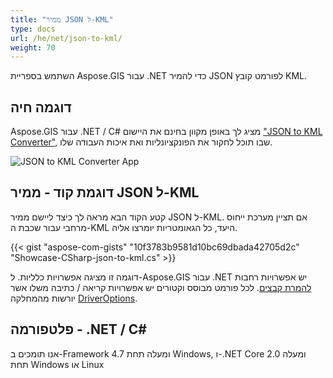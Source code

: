 ```yaml
---
title: "ממיר JSON ל-KML"
type: docs
url: /he/net/json-to-kml/
weight: 70
---
```


השתמש בספריית Aspose.GIS עבור .NET כדי להמיר JSON לפורמט קובץ KML.

## **דוגמה חיה**

Aspose.GIS עבור .NET / C# מציג לך באופן מקוון בחינם את היישום ["JSON to KML Converter"](https://products.aspose.app/gis/conversion/json-to-kml), שבו תוכל לחקור את הפונקציונליות ואת איכות העבודה שלו.

![JSON to KML Converter App](conversion.png)

## **דוגמת קוד - ממיר JSON ל-KML**

קטע הקוד הבא מראה לך כיצד ליישם ממיר JSON ל-KML. אם תציין מערכת ייחוס מרחבי עבור שכבת ה-KML היעד, כל הגאומטריות יומרצו אליה. 

{{< gist "aspose-com-gists" "10f3783b9581d10bc69dbada42705d2c" "Showcase-CSharp-json-to-kml.cs" >}}

דוגמה זו מציגה אפשרויות כלליות. ל-Aspose.GIS עבור .NET יש אפשרויות רחבות [להמרת קבצים](https://docs.aspose.com/gis/net/vector-layers/). לכל פורמט מבוסס וקטורים יש אפשרויות קריאה / כתיבה משלו אשר יורשות מהמחלקה [DriverOptions](https://reference.aspose.com/gis/net/aspose.gis/driveroptions).

## **פלטפורמה - .NET / C#**

אנו תומכים ב-Framework 4.7 ומעלה תחת Windows, ו-.NET Core 2.0 ומעלה תחת Windows או Linux
